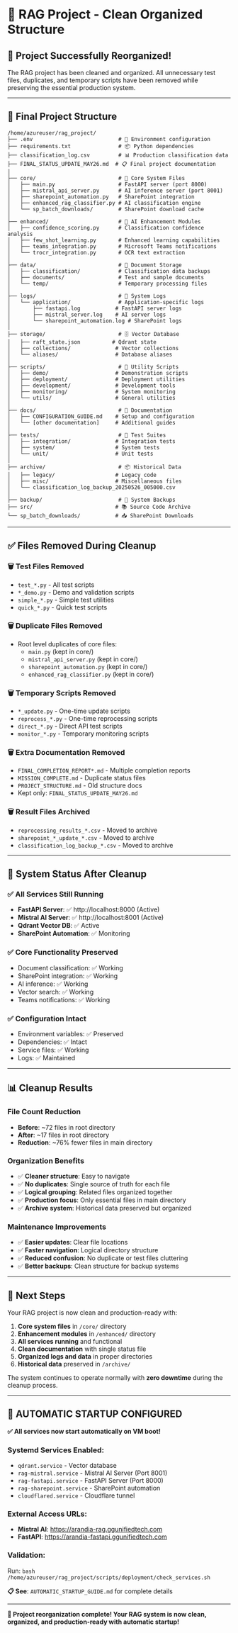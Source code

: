# 📁 RAG Project - Clean Organized Structure

## 🎯 Project Successfully Reorganized!

The RAG project has been cleaned and organized. All unnecessary test files, duplicates, and temporary scripts have been removed while preserving the essential production system.

---

## 📂 Final Project Structure

```
/home/azureuser/rag_project/
├── .env                           # 🔐 Environment configuration
├── requirements.txt               # 📦 Python dependencies
├── classification_log.csv         # 📊 Production classification data
├── FINAL_STATUS_UPDATE_MAY26.md  # 📋 Final project documentation
│
├── core/                          # 🚀 Core System Files
│   ├── main.py                    # FastAPI server (port 8000)
│   ├── mistral_api_server.py      # AI inference server (port 8001)
│   ├── sharepoint_automation.py   # SharePoint integration
│   ├── enhanced_rag_classifier.py # AI classification engine
│   └── sp_batch_downloads/        # SharePoint download cache
│
├── enhanced/                      # 🧠 AI Enhancement Modules
│   ├── confidence_scoring.py      # Classification confidence analysis
│   ├── few_shot_learning.py       # Enhanced learning capabilities
│   ├── teams_integration.py       # Microsoft Teams notifications
│   └── trocr_integration.py       # OCR text extraction
│
├── data/                          # 📄 Document Storage
│   ├── classification/            # Classification data backups
│   ├── documents/                 # Test and sample documents
│   └── temp/                      # Temporary processing files
│
├── logs/                          # 📝 System Logs
│   └── application/               # Application-specific logs
│       ├── fastapi.log           # FastAPI server logs
│       ├── mistral_server.log    # AI server logs
│       └── sharepoint_automation.log # SharePoint logs
│
├── storage/                       # 🗄️ Vector Database
│   ├── raft_state.json          # Qdrant state
│   ├── collections/              # Vector collections
│   └── aliases/                  # Database aliases
│
├── scripts/                       # 🔧 Utility Scripts
│   ├── demo/                     # Demonstration scripts
│   ├── deployment/               # Deployment utilities
│   ├── development/              # Development tools
│   ├── monitoring/               # System monitoring
│   └── utils/                    # General utilities
│
├── docs/                          # 📖 Documentation
│   ├── CONFIGURATION_GUIDE.md    # Setup and configuration
│   └── [other documentation]     # Additional guides
│
├── tests/                         # 🧪 Test Suites
│   ├── integration/              # Integration tests
│   ├── system/                   # System tests
│   └── unit/                     # Unit tests
│
├── archive/                       # 📦 Historical Data
│   ├── legacy/                   # Legacy code
│   ├── misc/                     # Miscellaneous files
│   └── classification_log_backup_20250526_005000.csv
│
├── backup/                        # 💾 System Backups
├── src/                          # 📚 Source Code Archive
└── sp_batch_downloads/           # 📥 SharePoint Downloads
```

---

## ✅ Files Removed During Cleanup

### 🗑️ Test Files Removed
- `test_*.py` - All test scripts
- `*_demo.py` - Demo and validation scripts
- `simple_*.py` - Simple test utilities
- `quick_*.py` - Quick test scripts

### 🗑️ Duplicate Files Removed
- Root level duplicates of core files:
  - `main.py` (kept in core/)
  - `mistral_api_server.py` (kept in core/)
  - `sharepoint_automation.py` (kept in core/)
  - `enhanced_rag_classifier.py` (kept in core/)

### 🗑️ Temporary Scripts Removed
- `*_update.py` - One-time update scripts
- `reprocess_*.py` - One-time reprocessing scripts
- `direct_*.py` - Direct API test scripts
- `monitor_*.py` - Temporary monitoring scripts

### 🗑️ Extra Documentation Removed
- `FINAL_COMPLETION_REPORT*.md` - Multiple completion reports
- `MISSION_COMPLETE.md` - Duplicate status files
- `PROJECT_STRUCTURE.md` - Old structure docs
- Kept only: `FINAL_STATUS_UPDATE_MAY26.md`

### 🗑️ Result Files Archived
- `reprocessing_results_*.csv` - Moved to archive
- `sharepoint_*_update_*.csv` - Moved to archive
- `classification_log_backup_*.csv` - Moved to archive

---

## 🔧 System Status After Cleanup

### ✅ All Services Still Running
- **FastAPI Server**: ✅ http://localhost:8000 (Active)
- **Mistral AI Server**: ✅ http://localhost:8001 (Active)
- **Qdrant Vector DB**: ✅ Active
- **SharePoint Automation**: ✅ Monitoring

### ✅ Core Functionality Preserved
- Document classification: ✅ Working
- SharePoint integration: ✅ Working  
- AI inference: ✅ Working
- Vector search: ✅ Working
- Teams notifications: ✅ Working

### ✅ Configuration Intact
- Environment variables: ✅ Preserved
- Dependencies: ✅ Intact
- Service files: ✅ Working
- Logs: ✅ Maintained

---

## 📊 Cleanup Results

### File Count Reduction
- **Before**: ~72 files in root directory
- **After**: ~17 files in root directory
- **Reduction**: ~76% fewer files in main directory

### Organization Benefits
- ✅ **Cleaner structure**: Easy to navigate
- ✅ **No duplicates**: Single source of truth for each file
- ✅ **Logical grouping**: Related files organized together
- ✅ **Production focus**: Only essential files in main directory
- ✅ **Archive system**: Historical data preserved but organized

### Maintenance Improvements
- ✅ **Easier updates**: Clear file locations
- ✅ **Faster navigation**: Logical directory structure
- ✅ **Reduced confusion**: No duplicate or test files cluttering
- ✅ **Better backups**: Clean structure for backup systems

---

## 🚀 Next Steps

Your RAG project is now clean and production-ready with:

1. **Core system files** in `/core/` directory
2. **Enhancement modules** in `/enhanced/` directory  
3. **All services running** and functional
4. **Clean documentation** with single status file
5. **Organized logs and data** in proper directories
6. **Historical data** preserved in `/archive/`

The system continues to operate normally with **zero downtime** during the cleanup process.

---

## 🚀 AUTOMATIC STARTUP CONFIGURED

**✅ All services now start automatically on VM boot!**

### Systemd Services Enabled:
- `qdrant.service` - Vector database
- `rag-mistral.service` - Mistral AI Server (Port 8001)
- `rag-fastapi.service` - FastAPI Server (Port 8000)  
- `rag-sharepoint.service` - SharePoint automation
- `cloudflared.service` - Cloudflare tunnel

### External Access URLs:
- **Mistral AI**: https://arandia-rag.ggunifiedtech.com
- **FastAPI**: https://arandia-fastapi.ggunifiedtech.com

### Validation:
Run: `bash /home/azureuser/rag_project/scripts/deployment/check_services.sh`

**📋 See**: `AUTOMATIC_STARTUP_GUIDE.md` for complete details

---

**🎉 Project reorganization complete! Your RAG system is now clean, organized, and production-ready with automatic startup!**
